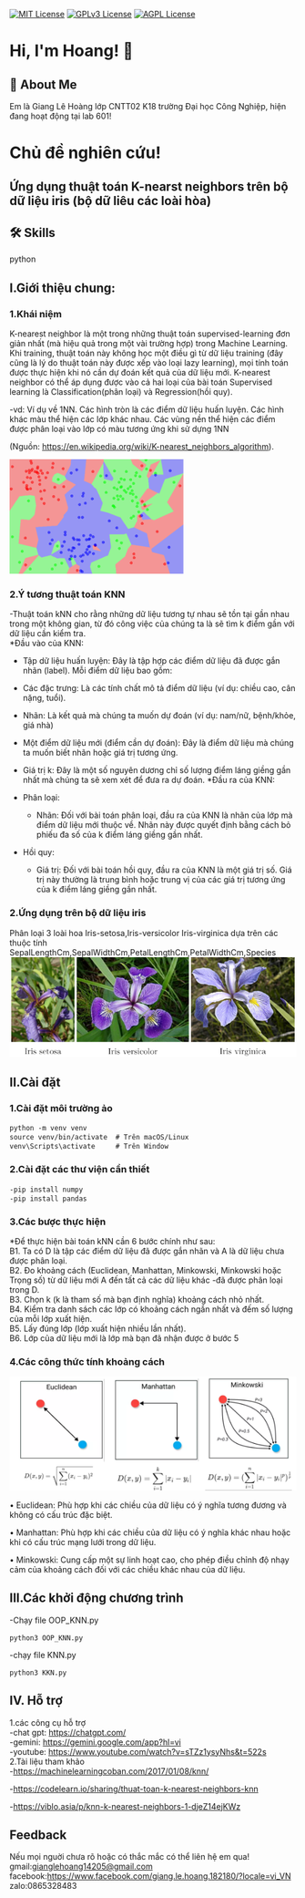 
[![MIT License](https://img.shields.io/badge/License-MIT-green.svg)](https://choosealicense.com/licenses/mit/)
[![GPLv3 License](https://img.shields.io/badge/License-GPL%20v3-yellow.svg)](https://opensource.org/licenses/)
[![AGPL License](https://img.shields.io/badge/license-AGPL-blue.svg)](http://www.gnu.org/licenses/agpl-3.0)


# Hi, I'm Hoang! 👋


## 🚀 About Me
Em là Giang Lê Hoàng lớp CNTT02 K18 trường Đại học Công Nghiệp, hiện đang hoạt động tại lab 601!


# Chủ đề nghiên cứu!

## Ứng dụng thuật toán K-nearst neighbors trên bộ dữ liệu iris (bộ dữ liêu các loài hòa)

## 🛠 Skills
python



## I.Giới thiệu chung:
### 1.Khái niệm
 K-nearest neighbor là một trong những thuật toán supervised-learning đơn giản nhất (mà hiệu quả trong một vài trường hợp) trong Machine Learning. Khi training, thuật toán này không học một điều gì từ dữ liệu training (đây cũng là lý do thuật toán này được xếp vào loại lazy learning), mọi tính toán được thực hiện khi nó cần dự đoán kết quả của dữ liệu mới. K-nearest neighbor có thể áp dụng được vào cả hai loại của bài toán Supervised learning là Classification(phân loại) và Regression(hồi quy).

 
 -vd: Ví dụ về 1NN. Các hình tròn là các điểm dữ liệu huấn luyện. Các hình khác màu thể hiện các lớp khác nhau. Các vùng nền thể hiện các điểm được phân loại vào lớp có màu tương ứng khi sử
dựng 1NN 

(Nguồn: <https://en.wikipedia.org/wiki/K-nearest_neighbors_algorithm>).

![alt text](image-2.png)
### 2.Ý tương thuật toán KNN
-Thuật toán kNN cho rằng những dữ liệu tương tự nhau sẽ tồn tại gần nhau trong một
không gian, từ đó công việc của chúng ta là sẽ tìm k điểm gần với dữ liệu cần kiểm tra.\
*Đầu vào của KNN:
- Tập dữ liệu huấn luyện: Đây là tập hợp các điểm dữ liệu đã được gắn nhãn (label). Mỗi điểm dữ liệu bao gồm:

- Các đặc trưng: Là các tính chất mô tả điểm dữ liệu (ví dụ: chiều cao, cân nặng, tuổi).

- Nhãn: Là kết quả mà chúng ta muốn dự đoán (ví dụ: nam/nữ, bệnh/khỏe, giá nhà)
 
- Một điểm dữ liệu mới (điểm cần dự đoán): Đây là điểm dữ liệu mà chúng ta muốn biết nhãn hoặc giá trị tương ứng.

- Giá trị k: Đây là một số nguyên dương chỉ số lượng điểm láng giềng gần nhất mà chúng ta sẽ xem xét để đưa ra dự đoán.
*Đầu ra của KNN:
- Phân loại: 
    + Nhãn: Đối với bài toán phân loại, đầu ra của KNN là nhãn của lớp mà điểm dữ liệu mới thuộc về. Nhãn này được quyết định bằng cách bỏ phiếu đa số của k điểm láng giềng gần nhất. 
- Hồi quy: 
    + Giá trị: Đối với bài toán hồi quy, đầu ra của KNN là một giá trị số. Giá trị này thường là trung bình hoặc trung vị của các giá trị tương ứng của k điểm láng giềng gần nhất.

### 2.Ứng dụng trên bộ dữ liệu iris
 Phân loại 3 loài hoa Iris-setosa,Iris-versicolor Iris-virginica dựa trên các thuộc tính SepalLengthCm,SepalWidthCm,PetalLengthCm,PetalWidthCm,Species
 ![alt text](image.png)
 ## II.Cài đặt
 ### 1.Cài đặt môi trường ảo
    python -m venv venv
    source venv/bin/activate  # Trên macOS/Linux
    venv\Scripts\activate     # Trên Window
 ### 2.Cài đặt các thư viện cần thiết
    -pip install numpy
    -pip install pandas
 ### 3.Các bược thực hiện
*Để thực hiện bài toán kNN cần 6 bước chính như sau:\
        B1. Ta có D là tập các điểm dữ liệu đã được gắn nhãn và A là dữ liệu chưa được phân loại.\
        B2. Đo khoảng cách (Euclidean, Manhattan, Minkowski, Minkowski hoặc Trọng số) từ dữ liệu mới A đến tất cả các dữ liệu khác -đã được phân loại trong D.\
        B3. Chọn k (k là tham số mà bạn định nghĩa) khoảng cách nhỏ nhất.\
        B4. Kiểm tra danh sách các lớp có khoảng cách ngắn nhất và đếm số lượng của mỗi lớp xuất hiện.\
        B5. Lấy đúng lớp (lớp xuất hiện nhiều lần nhất).\
        B6. Lớp của dữ liệu mới là lớp mà bạn đã nhận được ở bước 5
### 4.Các công thức tính khoảng cách
![alt text](image-1.png)

• Euclidean: Phù hợp khi các chiều của dữ liệu có ý nghĩa tương đương và không có cấu trúc đặc biệt. 

• Manhattan: Phù hợp khi các chiều của dữ liệu có ý nghĩa khác nhau hoặc khi có cấu trúc mạng lưới trong dữ liệu. 

• Minkowski: Cung cấp một sự linh hoạt cao, cho phép điều chỉnh độ nhạy cảm của khoảng cách đối với các chiều khác nhau của dữ liệu.

## III.Các khởi động chương trình
-Chạy file OOP_KNN.py

    python3 OOP_KNN.py
-chạy file KNN.py

    python3 KKN.py
## IV. Hỗ trợ
1.các công cụ hỗ trợ\
-chat gpt: <https://chatgpt.com/>\
-gemini: <https://gemini.google.com/app?hl=vi>\
-youtube: <https://www.youtube.com/watch?v=sTZz1ysyNhs&t=522s>\
2.Tài liệu tham khảo\
-<https://machinelearningcoban.com/2017/01/08/knn/>

-<https://codelearn.io/sharing/thuat-toan-k-nearest-neighbors-knn>

-<https://viblo.asia/p/knn-k-nearest-neighbors-1-djeZ14ejKWz>



## Feedback

Nếu mọi nguời chưa rõ hoặc có thắc mắc có thể liên hệ em qua! 
gmail:gianglehoang14205@gmail.com
facebook:<https://www.facebook.com/giang.le.hoang.182180/?locale=vi_VN>\
zalo:0865328483
